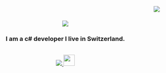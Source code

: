 <img align="right" src="https://visitor-badge.laobi.icu/badge?page_id=Laskavec.Laskavec" />

<h1 align="center">
    <img src="https://readme-typing-svg.herokuapp.com/?font=Righteous&size=35&center=true&vCenter=true&width=500&height=70&duration=4000&lines=Bonjour+Toi!+👋;+Je+suis+Louan+Genart!;" />
</h1>
<h3 align="center">I am a c# developer I live in Switzerland.</h3>
<br/>

<div align="center"> 
  <a href="mailto:dev.team.avecart.design@gmail.com">
    <img src="https://img.shields.io/badge/Gmail-333333?style=for-the-badge&logo=gmail&logoColor=red" />
  </a>
  <a href="https://buymeacoffee.com/dev_louan" target="_blank">
    <img style='border:0px;height:30px;' src="https://storage.ko-fi.com/cdn/kofi1.png?v=3" target="_blank" />
  </a>
